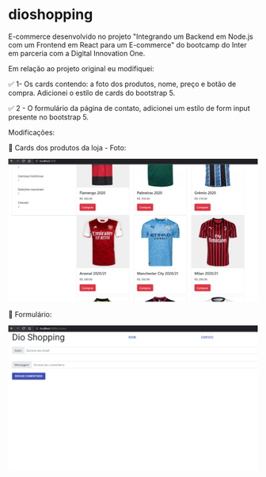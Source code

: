 # dioshopping

E-commerce desenvolvido no projeto "Integrando um Backend em Node.js com um Frontend em React para um E-commerce" do bootcamp do Inter em parceria com a Digital Innovation One.

Em relação ao projeto original eu modifiquei: 

✅ 1-  Os cards contendo: a foto dos produtos, nome, preço e botão de compra. Adicionei o estilo de cards do bootstrap 5.


✅ 2 - O formulário da página de contato, adicionei um estilo de form input presente no bootstrap 5.

Modificações:

📸 Cards dos produtos da loja - Foto:

![plot](screenshot-1.png)

📸 Formulário:

![plot](screenshot-2.png)
